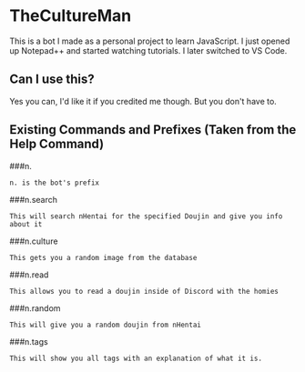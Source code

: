 # TheCultureMan

This is a bot I made as a personal project to learn JavaScript. I just opened up Notepad++ and started watching tutorials. I later switched to VS Code.

## Can I use this?
Yes you can, I'd like it if you credited me though. But you don't have to.

## Existing Commands and Prefixes (Taken from the Help Command)

###n.

```n. is the bot's prefix```

###n.search

```This will search nHentai for the specified Doujin and give you info about it```

###n.culture

```This gets you a random image from the database```

###n.read

```This allows you to read a doujin inside of Discord with the homies```

###n.random

```This will give you a random doujin from nHentai```

###n.tags

```This will show you all tags with an explanation of what it is.```
